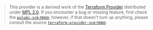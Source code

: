 > This provider is a derived work of the [Terraform Provider](https://github.com/terraform-providers/terraform-provider-scm)
> distributed under [MPL 2.0](https://www.mozilla.org/en-US/MPL/2.0/). If you encounter a bug or missing feature,
> first check the [`pulumi-scm` repo](/issues); however, if that doesn't turn up anything,
> please consult the source [`terraform-provider-scm` repo](https://github.com/terraform-providers/terraform-provider-scm/issues).
